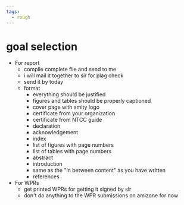 ```yaml
---
tags:
  - rough
---
```

# goal selection
- For report
	- compile complete file and send to me
	- i will mail it together to sir for plag check
	- send it by today
	- format 
		- everything should be justified
		- figures and tables should be properly captioned
		- cover page with amity logo
		- certificate from your organization
		- certificate from NTCC guide
		- declaration
		- acknowledgement
		- index
		- list of figures with page numbers
		- list of tables with page numbers
		- abstract
		- introduction
		- same as the "in between content" as you have written
		- references
- For WPRs
	- get printed WPRs for getting it signed by sir
	- don't do anything to the WPR submissions on amizone for now


